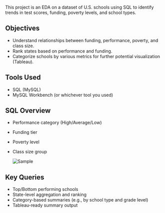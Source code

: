 This project is an EDA on a dataset of U.S. schools using SQL to identify trends in test scores, funding, poverty levels, and school types.

##  Objectives

- Understand relationships between funding, performance, poverty, and class size.
- Rank states based on performance and funding.
- Categorize schools by various metrics for further potential visualization (Tableau).

##  Tools Used

- SQL (MySQL)
- MySQL Workbench (or whichever tool you used)

##  SQL Overview

- Performance category (High/Average/Low)
- Funding tier
- Poverty level
- Class size group

 
  ![Sample](https://github.com/user-attachments/assets/76fda4e4-9321-4d06-8a57-60e54ca496d5)

##  Key Queries

- Top/Bottom performing schools
- State-level aggregation and ranking
- Category-based summaries (e.g., by school type and grade level)
- Tableau-ready summary output


